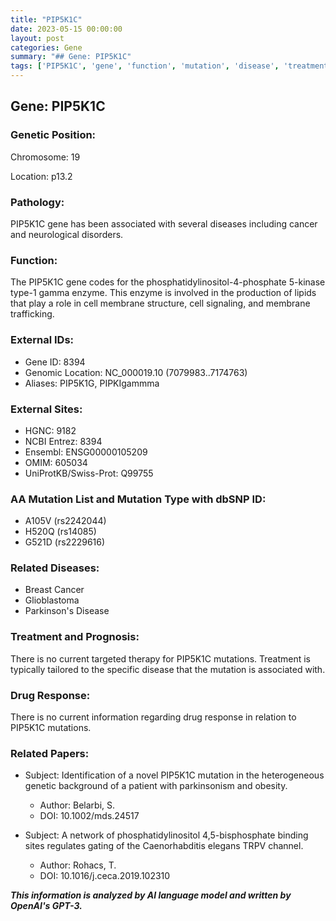```yaml
---
title: "PIP5K1C"
date: 2023-05-15 00:00:00
layout: post
categories: Gene
summary: "## Gene: PIP5K1C"
tags: ['PIP5K1C', 'gene', 'function', 'mutation', 'disease', 'treatment', 'drugresponse', 'research']
---
```


## Gene: PIP5K1C

### Genetic Position:
Chromosome: 19

Location: p13.2

### Pathology:
PIP5K1C gene has been associated with several diseases including cancer and neurological disorders.

### Function:
The PIP5K1C gene codes for the phosphatidylinositol-4-phosphate 5-kinase type-1 gamma enzyme. This enzyme is involved in the production of lipids that play a role in cell membrane structure, cell signaling, and membrane trafficking.

### External IDs:
- Gene ID: 8394
- Genomic Location: NC_000019.10 (7079983..7174763)
- Aliases: PIP5K1G, PIPKIgammma

### External Sites:
- HGNC: 9182
- NCBI Entrez: 8394
- Ensembl: ENSG00000105209
- OMIM: 605034
- UniProtKB/Swiss-Prot: Q99755

### AA Mutation List and Mutation Type with dbSNP ID:
- A105V (rs2242044)
- H520Q (rs14085)
- G521D (rs2229616)

### Related Diseases:
- Breast Cancer
- Glioblastoma
- Parkinson's Disease

### Treatment and Prognosis:
There is no current targeted therapy for PIP5K1C mutations. Treatment is typically tailored to the specific disease that the mutation is associated with.

### Drug Response:
There is no current information regarding drug response in relation to PIP5K1C mutations.

### Related Papers:
- Subject: Identification of a novel PIP5K1C mutation in the heterogeneous genetic background of a patient with parkinsonism and obesity.
  - Author: Belarbi, S.
  - DOI: 10.1002/mds.24517

- Subject: A network of phosphatidylinositol 4,5-bisphosphate binding sites regulates gating of the Caenorhabditis elegans TRPV channel.
  - Author: Rohacs, T.
  - DOI: 10.1016/j.ceca.2019.102310

**_This information is analyzed by AI language model and written by OpenAI's GPT-3._**